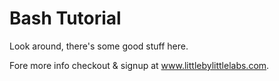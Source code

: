 Bash Tutorial
============

Look around, there's some good stuff here.

Fore more info checkout & signup at www.littlebylittlelabs.com.
